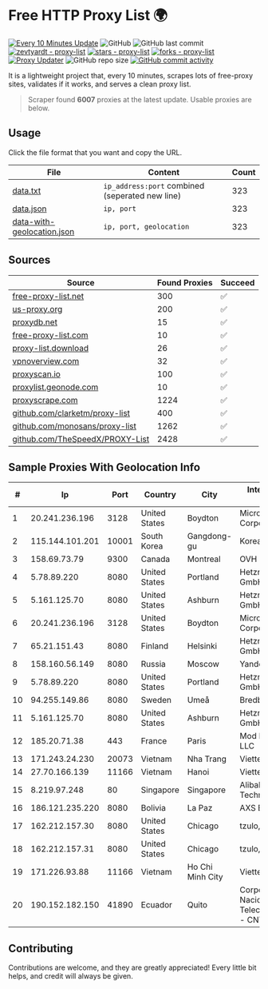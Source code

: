 
# Free HTTP Proxy List 🌍

[![Every 10 Minutes Update](https://github.com/mertguvencli/http-proxy-list/actions/workflows/main.yml/badge.svg?branch=main)](https://github.com/mertguvencli/http-proxy-list/actions/workflows/main.yml)
![GitHub](https://img.shields.io/github/license/mertguvencli/http-proxy-list)
![GitHub last commit](https://img.shields.io/github/last-commit/mertguvencli/http-proxy-list)
[![zevtyardt - proxy-list](https://img.shields.io/static/v1?label=zevtyardt&message=proxy-list&color=blue&logo=github)](https://github.com/zevtyardt/proxy-list "Go to GitHub repo")
[![stars - proxy-list](https://img.shields.io/github/stars/zevtyardt/proxy-list?style=social)](https://github.com/zevtyardt/proxy-list)
[![forks - proxy-list](https://img.shields.io/github/forks/zevtyardt/proxy-list?style=social)](https://github.com/zevtyardt/proxy-list)
[![Proxy Updater](https://github.com/zevtyardt/proxy-list/workflows/Proxy%20Updater/badge.svg)](https://github.com/zevtyardt/proxy-list/actions?query=workflow:"Proxy+Updater")
![GitHub repo size](https://img.shields.io/github/repo-size/zevtyardt/proxy-list)
[![GitHub commit activity](https://img.shields.io/github/commit-activity/m/zevtyardt/proxy-list?logo=commits)](https://github.com/zevtyardt/proxy-list/commits/main)

It is a lightweight project that, every 10 minutes, scrapes lots of free-proxy sites, validates if it works, and serves a clean proxy list.

> Scraper found **6007** proxies at the latest update. Usable proxies are below.

## Usage

Click the file format that you want and copy the URL.

|File|Content|Count|
|----|-------|-----|
|[data.txt](https://raw.githubusercontent.com/mertguvencli/http-proxy-list/main/proxy-list/data.txt)|`ip_address:port` combined (seperated new line)|323|
|[data.json](https://raw.githubusercontent.com/mertguvencli/http-proxy-list/main/proxy-list/data.json)|`ip, port`|323|
|[data-with-geolocation.json](https://raw.githubusercontent.com/mertguvencli/http-proxy-list/main/proxy-list/data-with-geolocation.json)|`ip, port, geolocation`|323|

## Sources

|Source|Found Proxies|Succeed|
|------|-------------|-------|
|[free-proxy-list.net](https://free-proxy-list.net)|300|✅|
|[us-proxy.org](https://www.us-proxy.org)|200|✅|
|[proxydb.net](http://proxydb.net)|15|✅|
|[free-proxy-list.com](https://free-proxy-list.com/?page=&port=&type%5B%5D=http&type%5B%5D=https&up_time=0&search=Search)|10|✅|
|[proxy-list.download](https://www.proxy-list.download/HTTP)|26|✅|
|[vpnoverview.com](https://vpnoverview.com/privacy/anonymous-browsing/free-proxy-servers)|32|✅|
|[proxyscan.io](https://www.proxyscan.io)|100|✅|
|[proxylist.geonode.com](https://proxylist.geonode.com/api/proxy-list?limit=300&page=1&sort_by=lastChecked&sort_type=desc&protocols=http,https)|10|✅|
|[proxyscrape.com](https://api.proxyscrape.com/v2/?request=displayproxies&protocol=http&timeout=10000&country=all&ssl=all&anonymity=all)|1224|✅|
|[github.com/clarketm/proxy-list](https://raw.githubusercontent.com/clarketm/proxy-list/master/proxy-list-raw.txt)|400|✅|
|[github.com/monosans/proxy-list](https://raw.githubusercontent.com/monosans/proxy-list/main/proxies/http.txt)|1262|✅|
|[github.com/TheSpeedX/PROXY-List](https://raw.githubusercontent.com/TheSpeedX/PROXY-List/master/http.txt)|2428|✅|


## Sample Proxies With Geolocation Info

|#|Ip|Port|Country|City|Internet Service Provider|
|-|--|----|-------|----|-------------------------|
|1|20.241.236.196|3128|United States|Boydton|Microsoft Corporation|
|2|115.144.101.201|10001|South Korea|Gangdong-gu|Korea Telecom|
|3|158.69.73.79|9300|Canada|Montreal|OVH SAS|
|4|5.78.89.220|8080|United States|Portland|Hetzner Online GmbH|
|5|5.161.125.70|8080|United States|Ashburn|Hetzner Online GmbH|
|6|20.241.236.196|3128|United States|Boydton|Microsoft Corporation|
|7|65.21.151.43|8080|Finland|Helsinki|Hetzner Online GmbH|
|8|158.160.56.149|8080|Russia|Moscow|Yandex.Cloud LLC|
|9|5.78.89.220|8080|United States|Portland|Hetzner Online GmbH|
|10|94.255.149.86|8080|Sweden|Umeå|Bredband2 AB|
|11|5.161.125.70|8080|United States|Ashburn|Hetzner Online GmbH|
|12|185.20.71.38|443|France|Paris|Mod Mission Critical LLC|
|13|171.243.24.230|20073|Vietnam|Nha Trang|Viettel Corporation|
|14|27.70.166.139|11166|Vietnam|Hanoi|Viettel Group|
|15|8.219.97.248|80|Singapore|Singapore|Alibaba (US) Technology Co., Ltd.|
|16|186.121.235.220|8080|Bolivia|La Paz|AXS Bolivia S. A.|
|17|162.212.157.30|8080|United States|Chicago|tzulo, inc.|
|18|162.212.157.31|8080|United States|Chicago|tzulo, inc.|
|19|171.226.93.88|11166|Vietnam|Ho Chi Minh City|Viettel Corporation|
|20|190.152.182.150|41890|Ecuador|Quito|Corporacion Nacional De Telecomunicaciones - CNT EP|



## Contributing

Contributions are welcome, and they are greatly appreciated! Every
little bit helps, and credit will always be given.

